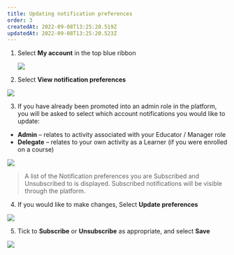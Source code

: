 ```yaml
---
title: Updating notification preferences
order: 3
createdAt: 2022-09-08T13:25:20.519Z
updatedAt: 2022-09-08T13:25:20.523Z
---
```

1. Select **My account** in the top blue ribbon​

   ![](/img/editing-profile_1.png)
2. Select **View notification preferences​**

![](/img/notifications_1.png)

3. I﻿f you have already been promoted into an admin role in the platform, you will be asked to select which account notifications you would like to update: 

* **Admin** – relates to activity associated with your Educator / Manager role
* **Delegate** – relates to your own activity as a Learner (if you were enrolled on a course)​

![](/img/notifications_2-not-for-learner-.png)

> A list of the Notification preferences you are Subscribed and Unsubscribed to is displayed. Subscribed notifications will be visible through the platform. ​

4. ​If you would like to make changes, Select **Update preferences​** 

![](/img/notifications_3.png)

5. Tick to **Subscribe** or **Unsubscribe** as appropriate​, and select **Save**

![](/img/notifications_4.png)